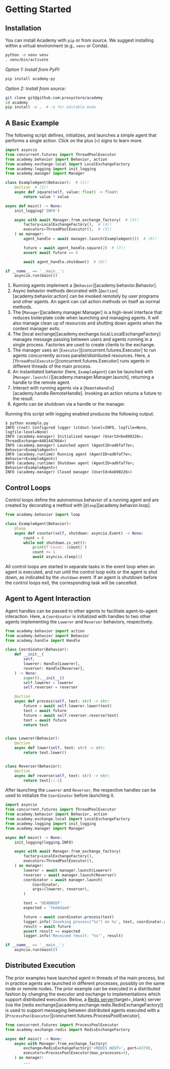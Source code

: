 # Getting Started

## Installation

You can install Academy with `pip` or from source.
We suggest installing within a virtual environment (e.g., `venv` or Conda).
```bash
python -m venv venv
. venv/bin/activate
```

*Option 1: Install from PyPI:*
```bash
pip install academy-py
```

*Option 2: Install from source:*
```bash
git clone git@github.com:proxystore/academy
cd academy
pip install -e .  # -e for editable mode
```

## A Basic Example

The following script defines, initializes, and launches a simple agent that performs a single action.
Click on the plus (`+`) signs to learn more.

```python title="example.py" linenums="1"
import asyncio
from concurrent.futures import ThreadPoolExecutor
from academy.behavior import Behavior, action
from academy.exchange.local import LocalExchangeFactory
from academy.logging import init_logging
from academy.manager import Manager

class ExampleAgent(Behavior):  # (1)!
    @action  # (2)!
    async def square(self, value: float) -> float:
        return value * value

async def main() -> None:
    init_logging('INFO')

    async with await Manager.from_exchange_factory(  # (3)!
        factory=LocalExchangeFactory(),  # (4)!
        executors=ThreadPoolExecutor(),  # (5)!
    ) as manager:
        agent_handle = await manager.launch(ExampleAgent())  # (6)!

        future = await agent_handle.square(2)  # (7)!
        assert await future == 4

        await agent_handle.shutdown()  # (8)!

if __name__ == '__main__':
    asyncio.run(main())
```

1. Running agents implement a [`Behavior`][academy.behavior.Behavior].
2. Async behavior methods decorated with [`@action`][academy.behavior.action] can be invoked remotely by user programs and other agents. An agent can call action methods on itself as normal methods.
3. The [`Manager`][academy.manager.Manager] is a high-level interface that reduces boilerplate code when launching and managing agents. It will also manage clean up of resources and shutting down agents when the context manager exits.
4. The [local exchange][academy.exchange.local.LocalExchangeFactory] manages message passing between users and agents running in a single process. Factories are used to create clients to the exchange.
5. The manager uses an [`Executor`][concurrent.futures.Executor] to run agents concurrently across parallel/distributed resources. Here, a [`ThreadPoolExecutor`][concurrent.futures.Executor] runs agents in different threads of the main process.
6. An instantiated behavior (here, `ExampleAgent`) can be launched with [`Manager.launch()`][academy.manager.Manager.launch], returning a handle to the remote agent.
7. Interact with running agents via a [`RemoteHandle`][academy.handle.RemoteHandle]. Invoking an action returns a future to the result.
8. Agents can be shutdown via a handle or the manager.

Running this script with logging enabled produces the following output:
```
$ python example.py
INFO (root) Configured logger (stdout-level=INFO, logfile=None, logfile-level=None)
INFO (academy.manager) Initialized manager (UserId<6e890226>; ThreadExchange<4401447664>)
INFO (academy.manager) Launched agent (AgentID<ad6faf7e>; Behavior<ExampleAgent>)
INFO (academy.runtime) Running agent (AgentID<ad6faf7e>; Behavior<ExampleAgent>)
INFO (academy.runtime) Shutdown agent (AgentID<ad6faf7e>; Behavior<ExampleAgent>)
INFO (academy.manager) Closed manager (UserId<6e890226>)
```

## Control Loops

Control loops define the autonomous behavior of a running agent and are created by decorating a method with [`@loop`][academy.behavior.loop].

```python
from academy.behavior import loop

class ExampleAgent(Behavior):
    @loop
    async def counter(self, shutdown: asyncio.Event) -> None:
        count = 0
        while not shutdown.is_set():
            print(f'Count: {count}')
            count += 1
            await asyncio.sleep(1)
```

All control loops are started in separate tasks in the event loop when an agent is executed, and run until the control loop exits or the agent is shut down, as indicated by the `shutdown` event.
If an agent is shutdown before the control loops exit, the corresponding task will be cancelled.

## Agent to Agent Interaction

Agent handles can be passed to other agents to facilitate agent-to-agent interaction.
Here, a `Coordinator` is initialized with handles to two other agents implementing the `Lowerer` and `Reverser` behaviors, respectively.

```python
from academy.behavior import action
from academy.behavior import Behavior
from academy.handle import Handle

class Coordinator(Behavior):
    def __init__(
        self,
        lowerer: Handle[Lowerer],
        reverser: Handle[Reverser],
    ) -> None:
        super().__init__()
        self.lowerer = lowerer
        self.reverser = reverser

    @action
    async def process(self, text: str) -> str:
        future = await self.lowerer.lower(text)
        text = await future
        future = await self.reverser.reverse(text)
        text = await future
        return text


class Lowerer(Behavior):
    @action
    async def lower(self, text: str) -> str:
        return text.lower()


class Reverser(Behavior):
    @action
    async def reverse(self, text: str) -> str:
        return text[::-1]
```

After launching the `Lowerer` and `Reverser`, the respective handles can be used to initialize the `Coordinator` before launching it.

```python
import asyncio
from concurrent.futures import ThreadPoolExecutor
from academy.behavior import Behavior, action
from academy.exchange.local import LocalExchangeFactory
from academy.logging import init_logging
from academy.manager import Manager

async def main() -> None:
    init_logging(logging.INFO)

    async with await Manager.from_exchange_factory(
        factory=LocalExchangeFactory(),
        executors=ThreadPoolExecutor(),
    ) as manager:
        lowerer = await manager.launch(Lowerer)
        reverser = await manager.launch(Reverser)
        coordinator = await manager.launch(
            Coordinator,
            args=(lowerer, reverser),
        )

        text = 'DEADBEEF'
        expected = 'feebdaed'

        future = await coordinator.process(text)
        logger.info('Invoking process("%s") on %s', text, coordinator.agent_id)
        result = await future
        assert result == expected
        logger.info('Received result: "%s"', result)

if __name__ == '__main__':
    asyncio.run(main())
```

## Distributed Execution

The prior examples have launched agent in threads of the main process, but in practice agents are launched in different processes, possibly on the same node or remote nodes.
The prior example can be executed in a distributed fashion by changing the executor and exchange to implementations which support distributed execution.
Below, a [Redis server](https://redis.io/){target=_blank} server (via the [redis exchange][academy.exchange.redis.RedisExchangeFactory]) is used to support messaging between distributed agents executed with a [`ProcessPoolExecutor`][concurrent.futures.ProcessPoolExecutor].

```python
from concurrent.futures import ProcessPoolExecutor
from academy.exchange.redis import RedisExchangeFactory

async def main() -> None:
    async with Manager.from_exchange_factory(
        exchange=RedisExchangeFactory('<REDIS HOST>', port=6379),
        executors=ProcessPoolExecutor(max_processes=4),
    ) as manager:
        ...
```
